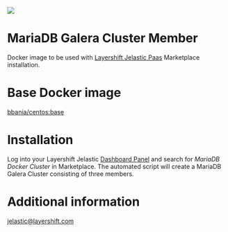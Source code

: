 [![](https://badge.imagelayers.io/layershift/mariadb-galera:latest.svg)](https://imagelayers.io/?images=layershift/mariadb-galera:latest 'Get your own badge on imagelayers.io')

MariaDB Galera Cluster Member
======

Docker image to be used with [Layershift Jelastic Paas](http://www.layershift.com/hosting/jelastic-paas) Marketplace installation.

Base Docker image
======

[bbania/centos:base](https://hub.docker.com/r/bbania/centos/)

Installation
======

Log into your Layershift Jelastic [Dashboard Panel](https://app.j.layershift.co.uk) and search for *MariaDB Docker Cluster* in Marketplace.
The automated script will create a MariaDB Galera Cluster consisting of three members.

Additional information
======

jelastic@layershift.com
